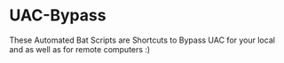# UAC-Bypass
These Automated Bat Scripts are Shortcuts to Bypass UAC for your local and as well as for remote computers :)
